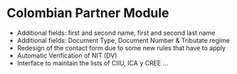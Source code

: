Colombian Partner Module
======

- Additional fields: first and second name, first and second last name
- Additional fields: Document Type, Document Number & Tributate regime
- Redesign of the contact form due to some new rules that have to apply
- Automatic Verification of NIT (DV) 
- Interface to maintain the lists of CIIU, ICA y CREE ...
